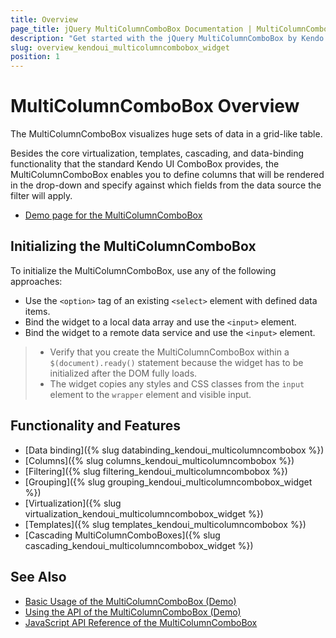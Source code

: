 ```yaml
---
title: Overview
page_title: jQuery MultiColumnComboBox Documentation | MultiColumnComboBox Overview | Kendo UI
description: "Get started with the jQuery MultiColumnComboBox by Kendo UI and learn how to create, initialize, and enable the widget."
slug: overview_kendoui_multicolumncombobox_widget
position: 1
---
```


# MultiColumnComboBox Overview

The MultiColumnComboBox visualizes huge sets of data in a grid-like table.

Besides the core virtualization, templates, cascading, and data-binding functionality that the standard Kendo UI ComboBox provides, the MultiColumnComboBox enables you to define columns that will be rendered in the drop-down and specify against which fields from the data source the filter will apply.

* [Demo page for the MultiColumnComboBox](https://demos.telerik.com/kendo-ui/multicolumncombobox/index)

## Initializing the MultiColumnComboBox

To initialize the MultiColumnComboBox, use any of the following approaches:

* Use the `<option>` tag of an existing `<select>` element with defined data items.
* Bind the widget to a local data array and use the `<input>` element.
* Bind the widget to a remote data service and use the `<input>` element.

> * Verify that you create the MultiColumnComboBox within a `$(document).ready()` statement because the widget has to be initialized after the DOM fully loads.
> * The widget copies any styles and CSS classes from the `input` element to the `wrapper` element and visible input.

## Functionality and Features

* [Data binding]({% slug databinding_kendoui_multicolumncombobox %})
* [Columns]({% slug columns_kendoui_multicolumncombobox %})
* [Filtering]({% slug filtering_kendoui_multicolumncombobox %})
* [Grouping]({% slug grouping_kendoui_multicolumncombobox_widget %})
* [Virtualization]({% slug virtualization_kendoui_multicolumncombobox_widget %})
* [Templates]({% slug templates_kendoui_multicolumncombobox %})
* [Cascading MultiColumnComboBoxes]({% slug cascading_kendoui_multicolumncombobox_widget %})

## See Also

* [Basic Usage of the MultiColumnComboBox (Demo)](https://demos.telerik.com/kendo-ui/multicolumncombobox/index)
* [Using the API of the MultiColumnComboBox (Demo)](https://demos.telerik.com/kendo-ui/multicolumncombobox/api)
* [JavaScript API Reference of the MultiColumnComboBox](/api/javascript/ui/multicolumncombobox)
